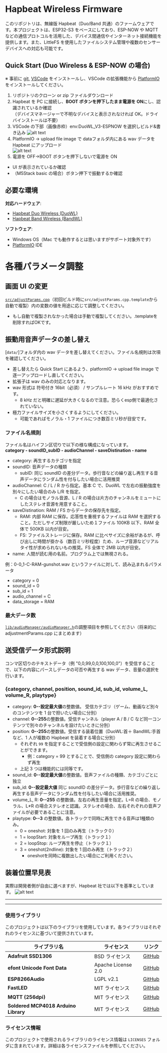 # Hapbeat Wireless Firmware

このリポジトリは、無線版 Hapbeat（Duo/Band 共通）のファームウェアです。本プロジェクトは、ESP32-S3 をベースにしており、ESP-NOW や MQTT などの通信プロトコルを活用した、デバイス間通信やインターネット接続機能を提供します。また、LittleFS を使用したファイルシステム管理や複数のセンサーデバイスへの対応も可能です。

## Quick Start (Duo Wireless & ESP-NOW の場合)

※ 事前に [git](https://git-scm.com/downloads), [VSCode](https://azure.microsoft.com/ja-jp/products/visual-studio-code) をインストールし、VSCode の拡張機能から [PlatformIO](https://platformio.org/install/ide?install=vscode) をインストールしてください。

1. リポジトリのクローン or zip ファイルダウンロード
2. Hapbeat を PC に接続し、**BOOT ボタンを押下したまま電源を ON**にし、認識されているか確認  
   （デバイスマネージャーで不明なデバイスと表示されなければ OK。ドライバインストールは不要）
3. VSCode の下部（画像赤枠）env:DuoWL_V3-ESPNOW を選択しビルド&書き込み
   ![alt text](assets/desc_env.png)
4. PlatformIO -> upload file image で dataフォルダ内にある wav データを Hapbeat にアップロード  
   ![alt text](desc_fileupload.png)
5. 電源を OFF->BOOT ボタンを押下しないで電源を ON

- UI が表示されているか確認
- （M5Stack basic の場合）ボタン押下で振動するか確認

## 必要な環境

**対応ハードウェア**:

- [Hapbeat Duo Wireless (DuoWL)](https://hapbeat.com/products/duo-wireless/)
- [Hapbeat Band Wireless (BandWL)](https://hapbeat.com/products/band-wireless/)

**ソフトウェア**:

- Windows OS（Mac でも動作するとは思いますがサポート対象外です）
- [PlatformIO](https://platformio.org/) IDE

# 各種パラメータ調整

## 画面 UI の変更

[`src/adjustParams.cpp`](https://github.com/yus988/Hapbeat_Wireless_firmware/blob/main/src/adjustParams.cpp.template)（初回ビルド時に`src/adjustParams.cpp.template`から自動で複製）内の変数の値を用途に応じて調整してください。
- もし自動で複製されなかった場合は手動で複製してください。.templateを削除すればOKです。

## 振動用音声データの差し替え

[`data/`]フォルダ内の wav データを差し替えてください。ファイル名規則は次項を確認してください。

- 差し替えたら Quick Start にあるよう、platformIO -> upload file image で逐一アップロードし直してください。
- 拡張子は wav のみの対応となります。
- wav 形式は 符号付き 16bit（必須） / サンプルレート 16 kHz がおすすめです。
  - 8 kHz だと明確に遅延が大きくなるので注意。恐らくesp側で最適化されていない。
- 極力ファイルサイズを小さくするようにしてください。
  - 可能であればモノラル・1 ファイルにつき数百ミリ秒が目安です。

### ファイル名規則

ファイル名はハイフン区切りで以下の様な構成になっています。  
**category - soundID_subID - audioChannel - saveDistination - name**

- category: 再生するカテゴリを指定
- soundID: 音声データの種類
  - subID: 同じ soundID の差分データ。歩行音などの繰り返し再生する音声データにランダム性を付与したい場合に活用推奨
- audioChannel: C / L / R から指定。基本 C で、DuoWL で左右の振動強度を別々にしたい場合のみ L/R を指定。
  - C の場合はモノラル音源、L / R の場合は片方のチャンネルをミュートにしたステレオ音源を用意すること。
- saveDistination: RAM / FS からデータの保存先を指定。
  - RAM: 内部 RAM に保存。応答性を重視するファイルは RAM を選択すること。ただしサイズ制限が厳しいため１ファイル 100KB 以下、RAM 全体で 500KB 以内が目安。
  - FS: ファイルストレージに保存。RAM に比べサイズに余裕があるが、呼び出しに時間が掛かる（数百ミリ秒程度）ため、ループ音源などリアルタイ性が求められないもの推奨。FS 全体で 2MB 以内が目安。
- name: 人間が読む用の名前。プログラム上では無視される。

例：0-0_1-C-RAM-gunshot.wav というファイルに対して、読み込まれるパラメータ

- category = 0
- sound_id = 0
- sub_id = 1
- audio_channel = C
- data_storage = RAM

### 最大データ数

[`lib/audioManager/audioManager.h`](https://github.com/yus988/Hapbeat_Wireless_firmware/blob/main/lib/audioManager/audioManager.h)の調整項目を参照してください（将来的に adjustmentParams.cpp にまとめます）

## 送受信データ形式説明

コンマ区切りのテキストデータ（例 "0,0,99,0,0,100,100,0"）を受信することで、以下の内容にパースしデータの可否や再生する wav データ、音量の選択を行います。

### **{category, channel, position, sound_id, sub_id, volume_L, volume_R, playtype}**

- category: **0--設定最大値**の整数値。 受信カテゴリ（ゲーム、動画など別々のコンテンツを 1 台で担いたい場合に分別）
- channel: **0--255**の整数値。受信チャンネル（player A / B / C など同一コンテンツで別々のチャンネルを設けたいときに分別）
- position: **0--255**の整数値。受信する装着位置（DuoWL:首＋ BandWL:手首など、1 人が複数の Hapbeat を装着する場合に分別）
  - それぞれ `99` を指定することで受信側の設定に関わらず常に再生させることができます。
    - 例：category = 99 とすることで、受信側の category 設定に関わらず再生
  - 上記 3 つは機能的には同等です。
- sound_id: **0--設定最大値**の整数値。音声ファイルの種類、カテゴリごとに独立
- sub_id: **0--設定最大値** 同じ soundID の差分データ。歩行音などの繰り返し再生する音声データにランダム性を付与したい場合に活用推奨。
- volume_L, R: **0--255** の整数値。左右の再生音量を指定。L=R の場合、モノラル、L≠R の場合ステレオと認識。ステレオの場合、左右それぞれの音声ファイルが必要であることに注意。
- playtype: **0--3** の整数値。各トラックで同時に再生できる音声は1種類のみ。
  - 0 = oneshot: 対象を 1 回のみ再生（トラック０）
  - 1 = loopStart: 対象をループ再生（トラック１）
  - 2 = loopStop: ループ再生を停止（トラック１）
  - 3 = oneshot(2ndline): 対象を 1 回のみ再生（トラック２）
    - oneshotを同時に複数出したい場合にご利用ください。

## 装着位置早見表

実際は開発者側が自由に選べますが、Hapbeat 社では以下を基準としています。
![alt text](assets/device_position_num.png)

---

---

### 使用ライブラリ

このプロジェクトは以下のライブラリを使用しています。各ライブラリはそれぞれのライセンスに基づいて提供されています。

| ライブラリ名                         | ライセンス         | リンク                                                                   |
| ------------------------------------ | ------------------ | ------------------------------------------------------------------------ |
| **Adafruit SSD1306**                 | BSD ライセンス     | [GitHub](https://github.com/adafruit/Adafruit_SSD1306)                   |
| **efont Unicode Font Data**          | Apache License 2.0 | [GitHub](https://github.com/tanakamasayuki/efont-unicode-font-data)      |
| **ESP8266Audio**                     | LGPL v2.1          | [GitHub](https://github.com/earlephilhower/ESP8266Audio)                 |
| **FastLED**                          | MIT ライセンス     | [GitHub](https://github.com/FastLED/FastLED)                             |
| **MQTT (256dpi)**                    | MIT ライセンス     | [GitHub](https://github.com/256dpi/arduino-mqtt)                         |
| **Soldered MCP4018 Arduino Library** | MIT ライセンス     | [GitHub](https://github.com/SolderedElectronics/MCP4018-Arduino-Library) |

### ライセンス情報

このプロジェクトで使用されるライブラリのライセンス情報は `LICENSES` フォルダに含まれています。詳細は各ライセンスファイルを参照してください。
